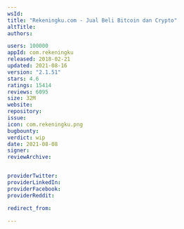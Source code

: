 ```yaml
---
wsId: 
title: "Rekeningku.com - Jual Beli Bitcoin dan Crypto"
altTitle: 
authors:

users: 100000
appId: com.rekeningku
released: 2018-02-21
updated: 2021-08-16
version: "2.1.51"
stars: 4.6
ratings: 15414
reviews: 6095
size: 32M
website: 
repository: 
issue: 
icon: com.rekeningku.png
bugbounty: 
verdict: wip
date: 2021-08-08
signer: 
reviewArchive:


providerTwitter: 
providerLinkedIn: 
providerFacebook: 
providerReddit: 

redirect_from:

---
```



